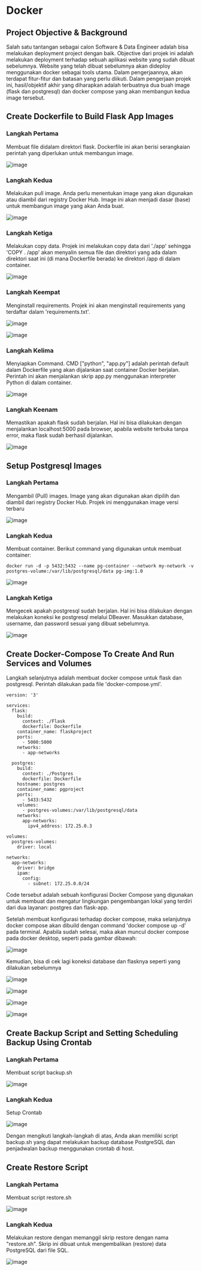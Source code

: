 # Docker

## Project Objective & Background
Salah satu tantangan sebagai calon Software & Data Engineer adalah bisa melakukan deployment project dengan baik. Objective dari projek ini adalah melakukan deployment terhadap sebuah aplikasi website yang sudah dibuat sebelumnya. Website yang telah dibuat sebelumnya akan dideploy menggunakan docker sebagai tools utama. Dalam pengerjaannya, akan terdapat fitur-fitur dan batasan yang perlu diikuti. Dalam pengerjaan projek ini, hasil/objektif akhir yang diharapkan adalah terbuatnya dua buah image (flask dan postgresql) dan docker compose yang akan membangun kedua image tersebut.

##  Create Dockerfile to Build Flask App Images
### Langkah Pertama
Membuat file didalam direktori flask. Dockerfile ini akan berisi serangkaian perintah yang diperlukan untuk membangun image.

![image](https://github.com/scofieId16/Linux-Container-Pacmann/blob/334035cd6623d1c431d7d233dca7e8a91dcc6eb9/pictures/docker.png)

### Langkah Kedua
Melakukan pull image. Anda perlu menentukan image yang akan digunakan atau diambil dari registry Docker Hub. Image ini akan menjadi dasar (base) untuk membangun image yang akan Anda buat.

![image](https://github.com/scofieId16/Linux-Container-Pacmann/blob/263ace3f2bd9518b06abe40519716acd46927cea/pictures/image.png)

### Langkah Ketiga
Melakukan copy data. Projek ini melakukan copy data dari './app' sehingga 'COPY . /app' akan menyalin semua file dan direktori yang ada dalam direktori saat ini (di mana Dockerfile berada) ke direktori /app di dalam container. 

![image](https://github.com/scofieId16/Linux-Container-Pacmann/blob/263ace3f2bd9518b06abe40519716acd46927cea/pictures/copy.png)

### Langkah Keempat
Menginstall requirements. Projek ini akan menginstall requirements yang terdaftar dalam 'requirements.txt'.

![image](https://github.com/scofieId16/Linux-Container-Pacmann/blob/263ace3f2bd9518b06abe40519716acd46927cea/pictures/req1.png)

![image](https://github.com/scofieId16/Linux-Container-Pacmann/blob/263ace3f2bd9518b06abe40519716acd46927cea/pictures/req2.png)

### Langkah Kelima
Menyiapkan Command. CMD ["python", "app.py"] adalah perintah default dalam Dockerfile yang akan dijalankan saat container Docker berjalan. Perintah ini akan menjalankan skrip app.py menggunakan interpreter Python di dalam container.

![image](https://github.com/scofieId16/Linux-Container-Pacmann/blob/263ace3f2bd9518b06abe40519716acd46927cea/pictures/command.png)

### Langkah Keenam
Memastikan apakah flask sudah berjalan. Hal ini bisa dilakukan dengan menjalankan localhost:5000 pada browser, apabila website terbuka tanpa error, maka flask sudah berhasil dijalankan.

![image](https://github.com/scofieId16/Linux-Container-Pacmann/blob/263ace3f2bd9518b06abe40519716acd46927cea/pictures/web1.png)

## Setup Postgresql Images
### Langkah Pertama
Mengambil (Pull) images. Image yang akan digunakan akan dipilih dan diambil dari registry Docker Hub. Projek ini menggunakan image versi terbaru

![image](https://github.com/scofieId16/Linux-Container-Pacmann/blob/747daf95e664d157a09096cb9d902467a3c1a4c5/pictures/image%20pg.png)

### Langkah Kedua
Membuat container. Berikut command yang digunakan untuk membuat container:
```
docker run -d -p 5432:5432 --name pg-container --network my-network -v postgres-volume:/var/lib/postgresql/data pg-img:1.0
```

![image](https://github.com/scofieId16/Linux-Container-Pacmann/blob/5c12f447119c39022d8ba7d38d563c8560fdcc3b/pictures/dockercontainer.png)

### Langkah Ketiga
Mengecek apakah postgresql sudah berjalan. Hal ini bisa dilakukan dengan melakukan koneksi ke postgresql melalui DBeaver. Masukkan database, username, dan password sesuai yang dibuat sebelumnya. 

![image](https://github.com/scofieId16/Linux-Container-Pacmann/blob/5c12f447119c39022d8ba7d38d563c8560fdcc3b/pictures/dbeaver1.png)

## Create Docker-Compose To Create And Run Services and Volumes
Langkah selanjutnya adalah membuat docker compose untuk flask dan postgresql. Perintah dilakukan pada file 'docker-compose.yml'.
```
version: '3'

services:
  flask:
    build:
      context: ./Flask
      dockerfile: Dockerfile
    container_name: flaskproject
    ports:
      - 5000:5000
    networks:
      - app-networks

  postgres:
    build:
      context: ./Postgres
      dockerfile: Dockerfile
    hostname: postgres
    container_name: pgproject
    ports:
      - 5433:5432
    volumes:
      - postgres-volumes:/var/lib/postgresql/data
    networks:
      app-networks:
        ipv4_address: 172.25.0.3

volumes:
  postgres-volumes:
    driver: local

networks:
  app-networks:
    driver: bridge
    ipam:
      config:
        - subnet: 172.25.0.0/24
```
Code tersebut adalah sebuah konfigurasi Docker Compose yang digunakan untuk membuat dan mengatur lingkungan pengembangan lokal yang terdiri dari dua layanan: postgres dan flask-app.

Setelah membuat konfigurasi terhadap docker compose, maka selanjutnya docker compose akan dibuild dengan command 'docker compose up -d' pada terminal. Apabila sudah selesai, maka akan muncul docker compose pada docker desktop, seperti pada gambar dibawah:

![image](https://github.com/scofieId16/Linux-Container-Pacmann/blob/5c12f447119c39022d8ba7d38d563c8560fdcc3b/pictures/dockercompose.png)

Kemudian, bisa di cek lagi koneksi database dan flasknya seperti yang dilakukan sebelumnya

![image](https://github.com/scofieId16/Linux-Container-Pacmann/blob/5c12f447119c39022d8ba7d38d563c8560fdcc3b/pictures/web1.png)

![image](https://github.com/scofieId16/Linux-Container-Pacmann/blob/5c12f447119c39022d8ba7d38d563c8560fdcc3b/pictures/web2.png)

![image](https://github.com/scofieId16/Linux-Container-Pacmann/blob/5c12f447119c39022d8ba7d38d563c8560fdcc3b/pictures/dbeaver1.png)

![image](https://github.com/scofieId16/Linux-Container-Pacmann/blob/5c12f447119c39022d8ba7d38d563c8560fdcc3b/pictures/dbeaver2.png)

## Create Backup Script and Setting Scheduling Backup Using Crontab
### Langkah Pertama
Membuat script backup.sh

![image](https://github.com/scofieId16/Linux-Container-Pacmann/blob/90daf6886f8f7577892aaa5b91679ddcc8cdf205/pictures/backup.png)

### Langkah Kedua
Setup Crontab

![image](https://github.com/scofieId16/Linux-Container-Pacmann/blob/90daf6886f8f7577892aaa5b91679ddcc8cdf205/pictures/crontab.png)

Dengan mengikuti langkah-langkah di atas, Anda akan memiliki script backup.sh yang dapat melakukan backup database PostgreSQL dan penjadwalan backup menggunakan crontab di host.

## Create Restore Script
### Langkah Pertama
Membuat script restore.sh

![image](https://github.com/scofieId16/Linux-Container-Pacmann/blob/90daf6886f8f7577892aaa5b91679ddcc8cdf205/pictures/restore.png)

### Langkah Kedua
Melakukan restore dengan memanggil skrip restore dengan nama "restore.sh". Skrip ini dibuat untuk mengembalikan (restore) data PostgreSQL dari file SQL.

![image](https://github.com/scofieId16/Linux-Container-Pacmann/blob/90daf6886f8f7577892aaa5b91679ddcc8cdf205/pictures/restore2.png)
